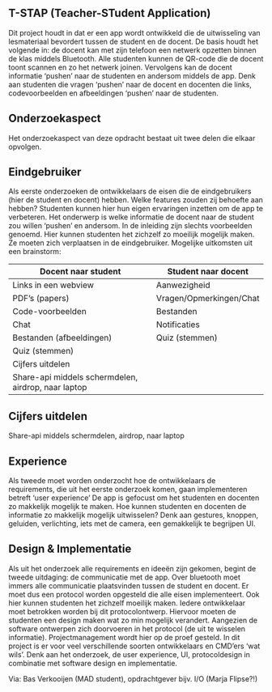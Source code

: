 ## T-STAP (Teacher-STudent Application)

Dit project houdt in dat er een app wordt ontwikkeld die de uitwisseling van lesmateriaal bevordert tussen de student en de docent.
De basis houdt het volgende in: de docent kan met zijn telefoon een netwerk opzetten binnen de klas middels Bluetooth. Alle studenten kunnen de QR-code die de docent toont scannen en zo het netwerk joinen. Vervolgens kan de docent informatie ‘pushen’ naar de studenten en andersom middels de app. Denk aan studenten die vragen ‘pushen’ naar de docent en docenten die links, codevoorbeelden en afbeeldingen ‘pushen’ naar de studenten.

## Onderzoekaspect
Het onderzoekaspect van deze opdracht bestaat uit twee delen die elkaar opvolgen.

## Eindgebruiker
Als eerste onderzoeken de ontwikkelaars de eisen die de eindgebruikers (hier de student en docent) hebben. Welke features zouden zij behoefte aan hebben? Studenten kunnen hier hun eigen ervaringen inzetten om de app te verbeteren. Het onderwerp is welke informatie de docent naar de student zou willen ‘pushen’ en andersom. In de inleiding zijn slechts voorbeelden genoemd. Hier kunnen studenten het zichzelf zo moeilijk mogelijk maken. Ze moeten zich verplaatsen in de eindgebruiker. Mogelijke uitkomsten uit een brainstorm:

| Docent naar student                                 | Student naar docent     |
|-----------------------------------------------------|-------------------------|
| Links in een webview                                | Aanwezigheid            |
| PDF’s (papers)                                      | Vragen/Opmerkingen/Chat |
| Code-voorbeelden                                    | Bestanden               |
| Chat                                                | Notificaties            |
| Bestanden (afbeeldingen)                            | Quiz (stemmen)          |
| Quiz (stemmen)                                      |                         |
| Cijfers uitdelen                                    |                         |
| Share-api middels schermdelen, airdrop, naar laptop |                         |

## Cijfers uitdelen

Share-api middels schermdelen, airdrop, naar laptop

## Experience
Als tweede moet worden onderzocht hoe de ontwikkelaars de requirements, die uit het eerste onderzoek komen, gaan implementeren betreft ‘user experience’ De app is gefocust om het studenten en docenten zo makkelijk mogelijk te maken. Hoe kunnen studenten en docenten de informatie zo makkelijk mogelijk uitwisselen? Denk aan gestures, knoppen, geluiden, verlichting, iets met de camera, een gemakkelijk te begrijpen UI.

## Design & Implementatie
Als uit het onderzoek alle requirements en ideeën zijn gekomen, begint de tweede uitdaging: de communicatie met de app. Over bluetooth moet immers alle communicatie plaatsvinden tussen de student en docent. Er moet dus een protocol worden opgesteld die alle eisen implementeert. Ook hier kunnen studenten het zichzelf moeilijk maken. Iedere ontwikkelaar moet betrokken worden bij dit protocolontwerp. Hiervoor moeten de studenten een design maken wat zo min mogelijk verandert. Aangezien de software ontwerpen zich doorvoeren in het protocol (de uit te wisselen informatie). Projectmanagement wordt hier op de proef gesteld.
In dit project is er voor veel verschillende soorten ontwikkelaars en CMD’ers ‘wat wils’. Denk aan het onderzoek, de user experience, UI, protocoldesign in combinatie met software design en implementatie.

Via: Bas Verkooijen (MAD student), opdrachtgever bijv. I/O (Marja Flipse?!)
